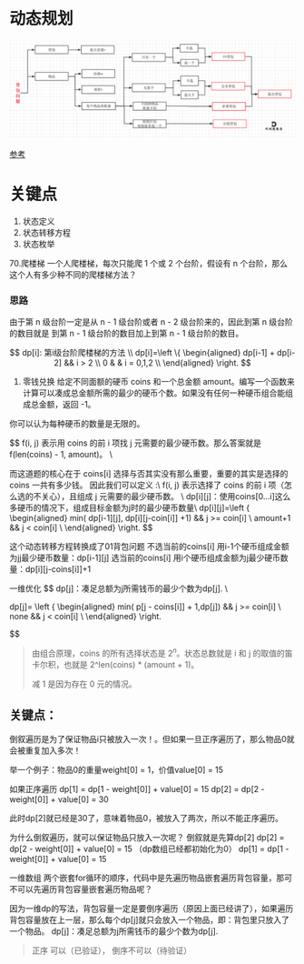 

# 动态规划



![20210117171307407](REAMME/20210117171307407.png)

[参考](https://programmercarl.com/%E8%83%8C%E5%8C%85%E7%90%86%E8%AE%BA%E5%9F%BA%E7%A1%8001%E8%83%8C%E5%8C%85-1.html#_01-%E8%83%8C%E5%8C%85)




# 关键点
1. 状态定义
2. 状态转移方程
3. 状态枚举

70.爬楼梯
一个人爬楼梯，每次只能爬 1 个或 2 个台阶，假设有 n 个台阶，那么这个人有多少种不同的爬楼梯方法？

### 思路
由于第 n 级台阶一定是从 n - 1 级台阶或者 n - 2 级台阶来的，因此到第 n 级台阶的数目就是 到第 n - 1 级台阶的数目加上到第 n - 1 级台阶的数目。

$$
  dp[i]: 第i级台阶爬楼梯的方法 \\
  dp[i]=\left
  \{
  \begin{aligned}
  dp[i-1] + dp[i-2] && i > 2 \\
  0 & & i = 0,1,2 \\
  \end{aligned}
  \right.
$$



1.   零钱兑换
给定不同面额的硬币 coins 和一个总金额 amount。编写一个函数来计算可以凑成总金额所需的最少的硬币个数。如果没有任何一种硬币组合能组成总金额，返回 -1。

你可以认为每种硬币的数量是无限的。

$$
   f(i, j) 表示用 coins 的前 i 项找 j 元需要的最少硬币数。那么答案就是 f(len(coins) - 1, amount)。 \\
   
   而这道题的核心在于 coins[i] 选择与否其实没有那么重要，重要的其实是选择的 coins 一共有多少钱。 
因此我们可以定义 :\\
f(i, j) 表示选择了 coins 的前 i 项（怎么选的不关心），且组成 j 元需要的最少硬币数。 \\
dp[i][j]：使用coins[0...i]这么多硬币的情况下，组成目标金额为j时的最少硬币数量\\
  dp[i][j]=\left
  \{
  \begin{aligned}
   min( dp[i-1][j], dp[i][j-coin[i]] +1) && j >= coin[i] \\
                         amount+1        && j < coin[i] \\
  \end{aligned}
  \right.
$$

这个动态转移方程转换成了01背包问题
不选当前的coins[i] 用i-1个硬币组成金额为jj最少硬币数量：dp[i-1][j]
选当前的coins[i] 用i个硬币组成金额为j最少硬币数量：dp[i][j-coins[i]]+1

一维优化
$$
 dp[j]：凑足总额为j所需钱币的最少个数为dp[j]. \\
 
 dp[j]= \left
  \{
  \begin{aligned}
 min( p[j - coins[i]] + 1,dp[j]) && j >= coin[i] \\
                         none        && j < coin[i] \\
  \end{aligned}
  \right.
 
$$


> 由组合原理，coins 的所有选择状态是 $2^n$。状态总数就是 i 和 j 的取值的笛卡尔积，也就是 2^len(coins) * (amount + 1)。
> 
> 减 1 是因为存在 0 元的情况。


## 关键点：
倒叙遍历是为了保证物品i只被放入一次！。但如果一旦正序遍历了，那么物品0就会被重复加入多次！


举一个例子：物品0的重量weight[0] = 1，价值value[0] = 15

如果正序遍历
dp[1] = dp[1 - weight[0]] + value[0] = 15
dp[2] = dp[2 - weight[0]] + value[0] = 30

此时dp[2]就已经是30了，意味着物品0，被放入了两次，所以不能正序遍历。

为什么倒叙遍历，就可以保证物品只放入一次呢？
倒叙就是先算dp[2]
dp[2] = dp[2 - weight[0]] + value[0] = 15 （dp数组已经都初始化为0）
dp[1] = dp[1 - weight[0]] + value[0] = 15



一维数组 两个嵌套for循环的顺序，代码中是先遍历物品嵌套遍历背包容量，那可不可以先遍历背包容量嵌套遍历物品呢？

因为一维dp的写法，背包容量一定是要倒序遍历（原因上面已经讲了），如果遍历背包容量放在上一层，那么每个dp[j]就只会放入一个物品，即：背包里只放入了一个物品。
 dp[j]：凑足总额为j所需钱币的最少个数为dp[j]. 
> 正序 可以（已验证）， 倒序不可以（待验证）
> 
